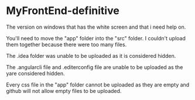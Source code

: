 # MyFrontEnd-definitive
The version on windows that has the white screen and that i need help on.

You'll need to move the "app" folder into the "src" folder. I couldn't upload them together because there were too many files.

The .idea folder was unable to be uploaded as it is considered hidden.

The .angularcli file and .editerconfig file are unable to be uploaded as the yare  considered hidden.

Every css file in the "app" folder cannot be uploaded as they are empty and github will not allow empty files to be uploaded.
